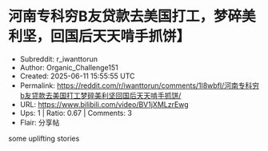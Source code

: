 # 河南专科穷B友贷款去美国打工，梦碎美利坚，回国后天天啃手抓饼】

- Subreddit: r_iwanttorun
- Author: Organic_Challenge151
- Created: 2025-06-11 15:55:55 UTC
- Permalink: https://reddit.com/r/iwanttorun/comments/1l8wbfl/河南专科穷b友贷款去美国打工梦碎美利坚回国后天天啃手抓饼/
- URL: https://www.bilibili.com/video/BV1jXMLzrEwg
- Ups: 1 | Ratio: 0.67 | Comments: 3
- Flair: 分享帖


some uplifting stories

